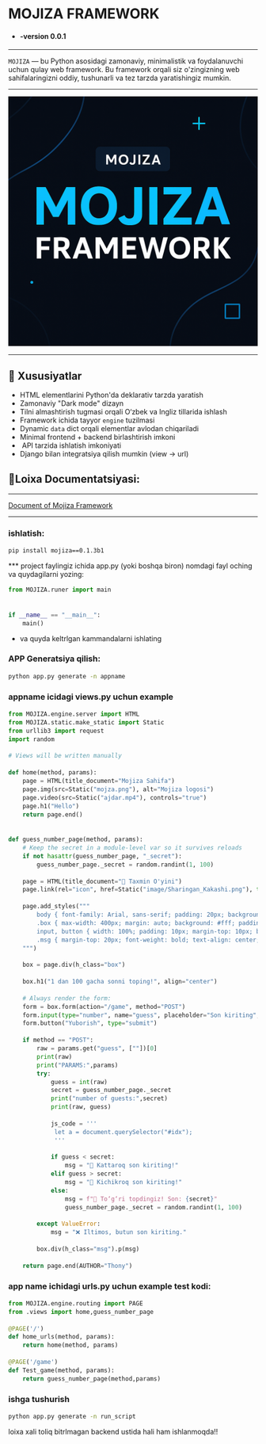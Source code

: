# MOJIZA FRAMEWORK

- #### -version 0.0.1
***

`MOJIZA` — bu Python asosidagi zamonaviy, minimalistik va foydalanuvchi uchun qulay web framework. Bu framework orqali siz o'zingizning web sahifalaringizni oddiy, tushunarli va tez tarzda yaratishingiz mumkin.
***
[![MOJIZA Banner](/STATIC/mojza.png)](https://mojiza-doc-sitr.onrender.com/doc)
***
## 🚀 Xususiyatlar

-  HTML elementlarini Python'da deklarativ tarzda yaratish
-  Zamonaviy "Dark mode" dizayn
-  Tilni almashtirish tugmasi orqali O‘zbek va Ingliz tillarida ishlash
-  Framework ichida tayyor `engine` tuzilmasi
-  Dynamic `data` dict orqali elementlar avlodan chiqariladi
-  Minimal frontend + backend birlashtirish imkoni
- ️ API tarzida ishlatish imkoniyati
-  Django bilan integratsiya qilish mumkin (view → url)

## 📜Loixa Documentatsiyasi: 
***
[Document of Mojiza Framework](https://mojiza-doc-sitr.onrender.com/doc)
***
### ishlatish:
```bash
pip install mojiza==0.1.3b1
```

*** project faylingiz ichida app.py (yoki boshqa biron) nomdagi fayl oching va quydagilarni yozing:

```python
from MOJIZA.runer import main


if __name__ == "__main__":
    main()
```


- va quyda keltrlgan kammandalarni ishlating 
### APP Generatsiya qilish:
```bash
python app.py generate -n appname
```
### appname icidagi views.py uchun example
```python
from MOJIZA.engine.server import HTML
from MOJIZA.static.make_static import Static
from urllib3 import request
import random

# Views will be written manually

def home(method, params):
    page = HTML(title_document="Mojiza Sahifa")
    page.img(src=Static("mojza.png"), alt="Mojiza logosi")
    page.video(src=Static("ajdar.mp4"), controls="true")
    page.h1("Hello")
    return page.end()


def guess_number_page(method, params):
    # Keep the secret in a module‑level var so it survives reloads
    if not hasattr(guess_number_page, "_secret"):
        guess_number_page._secret = random.randint(1, 100)

    page = HTML(title_document="🎲 Taxmin O'yini")
    page.link(rel="icon", href=Static("image/Sharingan_Kakashi.png"), type="image/png")

    page.add_styles("""
        body { font-family: Arial, sans-serif; padding: 20px; background: #f7f7f7; }
        .box { max-width: 400px; margin: auto; background: #fff; padding: 30px; border-radius: 10px; box-shadow: 0 0 10px rgba(0,0,0,0.1); }
        input, button { width: 100%; padding: 10px; margin-top: 10px; border-radius: 5px; }
        .msg { margin-top: 20px; font-weight: bold; text-align: center; }
    """)

    box = page.div(h_class="box")

    box.h1("1 dan 100 gacha sonni toping!", align="center")

    # Always render the form:
    form = box.form(action="/game", method="POST")
    form.input(type="number", name="guess", placeholder="Son kiriting", required=True, min="1", max="100")
    form.button("Yuborish", type="submit")

    if method == "POST":
        raw = params.get("guess", [""])[0]
        print(raw)
        print("PARAMS:",params)
        try:
            guess = int(raw)
            secret = guess_number_page._secret
            print("number of guests:",secret)
            print(raw, guess)

            js_code = '''
             let a = document.querySelector("#idx");
             '''

            if guess < secret:
                msg = "🔼 Kattaroq son kiriting!"
            elif guess > secret:
                msg = "🔽 Kichikroq son kiriting!"
            else:
                msg = f"🎉 To‘g‘ri topdingiz! Son: {secret}"
                guess_number_page._secret = random.randint(1, 100)

        except ValueError:
            msg = "❌ Iltimos, butun son kiriting."

        box.div(h_class="msg").p(msg)

    return page.end(AUTHOR="Thony")
```
### app name ichidagi urls.py uchun example test kodi:
```python
from MOJIZA.engine.routing import PAGE
from .views import home,guess_number_page

@PAGE('/')
def home_urls(method, params):
    return home(method, params)

@PAGE('/game')
def Test_game(method, params):
    return guess_number_page(method,params)

```

### ishga tushurish
```bash
python app.py generate -n run_script
```


loixa xali toliq bitrlmagan backend ustida hali ham ishlanmoqda!!
